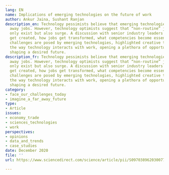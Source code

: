 ```yaml
---
lang: EN
name: Implications of emerging technologies on the future of work
author: Ankur Jaina, Sushant Ranjan
description_en: Technology pessimists believe that emerging technologies will take
  away jobs. However, technology optimists suggest that “non-routine” jobs may not
  only exist but also surge. A discussion with senior industry leaders on what opportunities
  get created, how jobs get transformed, what competencies become essential, and what
  challenges are posed by emerging technologies, highlighted creative tensions in
  the way technology interacts with work, opening a plethora of opportunities for
  shaping a desired future.
description_fr: Technology pessimists believe that emerging technologies will take
  away jobs. However, technology optimists suggest that “non-routine” jobs may not
  only exist but also surge. A discussion with senior industry leaders on what opportunities
  get created, how jobs get transformed, what competencies become essential, and what
  challenges are posed by emerging technologies, highlighted creative tensions in
  the way technology interacts with work, opening a plethora of opportunities for
  shaping a desired future.
category:
- face_our_challenges_today
- imagine_a_far_away_future
type:
- Article
issues:
- economy_trade
- sciences_technologies
- work
perspectives:
- opinions
- data_and_trends
- case_studies
date: December 2020
file: ''
url: https://www.sciencedirect.com/science/article/pii/S097038962030077X#!

---
```

